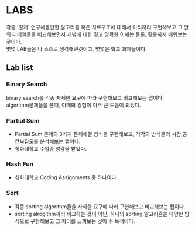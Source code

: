 # LABS
각종 '깊게' 연구해볼만한 알고리즘 혹은 자료구조에 대해서 이리저리 구현해보고 그 안의 디테일들을 비교해보면서 개념에 대한 깊고 명확한 이해는 물론, 활용까지 배워보는 곳이다.  
몇몇 LAB들은 나 스스로 생각해낸것이고, 몇몇은 학교 과제들이다.  

## Lab list
### Binary Search
binary search를 각종 자세한 요구에 따라 구현해보고 비교해보는 랩이다.  
algorithm문제들을 풀때, 이때의 경험이 아주 큰 도움이 되었다.  
### Partial Sum  
  - Partial Sum 문제의 3가지 문제해결 방식을 구현해보고, 각각의 방식들의 시간,공간복잡도를 분석해보는 랩이다.
  - 칭화대학교 수업중 영감을 받았다.
### Hash Fun  
  - 칭화대학교 Coding Assignments 중 하나이다
### Sort  
  - 각종 sorting algorithm들을 자세한 요구에 따라 구현해보고 비교해보는 랩이다.
  - sorting alrogithm끼리 비교하는 것이 아닌, 하나의 sorting 알고리즘을 다양한 방식으로 구현해보고 그 차이를 느껴보는 것이 주 목적이다.
